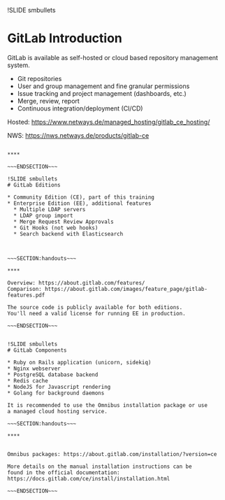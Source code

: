 !SLIDE smbullets
# GitLab Introduction

GitLab is available as self-hosted or cloud based repository management
system.

* Git repositories
* User and group management and fine granular permissions
* Issue tracking and project management (dashboards, etc.)
* Merge, review, report
* Continuous integration/deployment (CI/CD)

Hosted: https://www.netways.de/managed_hosting/gitlab_ce_hosting/

NWS: https://nws.netways.de/products/gitlab-ce

~~~SECTION:handouts~~~

****

~~~ENDSECTION~~~

!SLIDE smbullets
# GitLab Editions

* Community Edition (CE), part of this training
* Enterprise Edition (EE), additional features
  * Multiple LDAP servers
  * LDAP group import
  * Merge Request Review Approvals
  * Git Hooks (not web hooks)
  * Search backend with Elasticsearch



~~~SECTION:handouts~~~

****

Overview: https://about.gitlab.com/features/
Comparison: https://about.gitlab.com/images/feature_page/gitlab-features.pdf

The source code is publicly available for both editions.
You'll need a valid license for running EE in production.

~~~ENDSECTION~~~


!SLIDE smbullets
# GitLab Components

* Ruby on Rails application (unicorn, sidekiq)
* Nginx webserver
* PostgreSQL database backend
* Redis cache
* NodeJS for Javascript rendering
* Golang for background daemons

It is recommended to use the Omnibus installation package or use
a managed cloud hosting service.

~~~SECTION:handouts~~~

****


Omnibus packages: https://about.gitlab.com/installation/?version=ce

More details on the manual installation instructions can be
found in the official documentation: https://docs.gitlab.com/ce/install/installation.html

~~~ENDSECTION~~~


